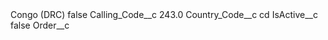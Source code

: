 <?xml version="1.0" encoding="UTF-8"?>
<CustomMetadata xmlns="http://soap.sforce.com/2006/04/metadata" xmlns:xsi="http://www.w3.org/2001/XMLSchema-instance" xmlns:xsd="http://www.w3.org/2001/XMLSchema">
    <label>Congo (DRC)</label>
    <protected>false</protected>
    <values>
        <field>Calling_Code__c</field>
        <value xsi:type="xsd:double">243.0</value>
    </values>
    <values>
        <field>Country_Code__c</field>
        <value xsi:type="xsd:string">cd</value>
    </values>
    <values>
        <field>IsActive__c</field>
        <value xsi:type="xsd:boolean">false</value>
    </values>
    <values>
        <field>Order__c</field>
        <value xsi:nil="true"/>
    </values>
</CustomMetadata>
